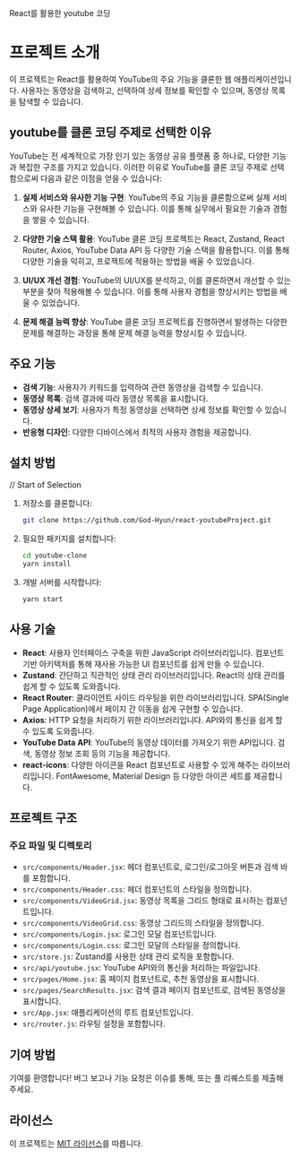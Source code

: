 React를 활용한 youtube 코딩

# 프로젝트 소개

이 프로젝트는 React를 활용하여 YouTube의 주요 기능을 클론한 웹 애플리케이션입니다.
사용자는 동영상을 검색하고, 선택하여 상세 정보를 확인할 수 있으며, 동영상 목록을 탐색할 수 있습니다.

## youtube를 클론 코딩 주제로 선택한 이유

YouTube는 전 세계적으로 가장 인기 있는 동영상 공유 플랫폼 중 하나로, 다양한 기능과 복잡한 구조를 가지고 있습니다.
이러한 이유로 YouTube를 클론 코딩 주제로 선택함으로써 다음과 같은 이점을 얻을 수 있습니다:

1. **실제 서비스와 유사한 기능 구현**: YouTube의 주요 기능을 클론함으로써 실제 서비스와 유사한 기능을 구현해볼 수 있습니다.
이를 통해 실무에서 필요한 기술과 경험을 쌓을 수 있습니다.

2. **다양한 기술 스택 활용**: YouTube 클론 코딩 프로젝트는 React, Zustand, React Router, Axios, YouTube Data API 등 다양한 기술 스택을 활용합니다.
이를 통해 다양한 기술을 익히고, 프로젝트에 적용하는 방법을 배울 수 있었습니다.

3. **UI/UX 개선 경험**: YouTube의 UI/UX를 분석하고, 이를 클론하면서 개선할 수 있는 부분을 찾아 적용해볼 수 있습니다.
이를 통해 사용자 경험을 향상시키는 방법을 배울 수 있었습니다.

4. **문제 해결 능력 향상**: YouTube 클론 코딩 프로젝트를 진행하면서 발생하는 다양한 문제를 해결하는 과정을 통해 문제 해결 능력을 향상시킬 수 있습니다.


## 주요 기능

- **검색 기능**: 사용자가 키워드를 입력하여 관련 동영상을 검색할 수 있습니다.
- **동영상 목록**: 검색 결과에 따라 동영상 목록을 표시합니다.
- **동영상 상세 보기**: 사용자가 특정 동영상을 선택하면 상세 정보를 확인할 수 있습니다.
- **반응형 디자인**: 다양한 디바이스에서 최적의 사용자 경험을 제공합니다.

## 설치 방법

 // Start of Selection
1. 저장소를 클론합니다:

   ```bash
   git clone https://github.com/God-Hyun/react-youtubeProject.git
   ```

2. 필요한 패키지를 설치합니다:

   ```bash
   cd youtube-clone
   yarn install
   ```

3. 개발 서버를 시작합니다:

   ```bash
   yarn start
   ```

## 사용 기술

- **React**: 사용자 인터페이스 구축을 위한 JavaScript 라이브러리입니다. 컴포넌트 기반 아키텍처를 통해 재사용 가능한 UI 컴포넌트를 쉽게 만들 수 있습니다.
- **Zustand**: 간단하고 직관적인 상태 관리 라이브러리입니다. React의 상태 관리를 쉽게 할 수 있도록 도와줍니다.
- **React Router**: 클라이언트 사이드 라우팅을 위한 라이브러리입니다. SPA(Single Page Application)에서 페이지 간 이동을 쉽게 구현할 수 있습니다.
- **Axios**: HTTP 요청을 처리하기 위한 라이브러리입니다. API와의 통신을 쉽게 할 수 있도록 도와줍니다.
- **YouTube Data API**: YouTube의 동영상 데이터를 가져오기 위한 API입니다. 검색, 동영상 정보 조회 등의 기능을 제공합니다.
- **react-icons**: 다양한 아이콘을 React 컴포넌트로 사용할 수 있게 해주는 라이브러리입니다. FontAwesome, Material Design 등 다양한 아이콘 세트를 제공합니다.

## 프로젝트 구조

### 주요 파일 및 디렉토리

- `src/components/Header.jsx`: 헤더 컴포넌트로, 로그인/로그아웃 버튼과 검색 바를 포함합니다.
- `src/components/Header.css`: 헤더 컴포넌트의 스타일을 정의합니다.
- `src/components/VideoGrid.jsx`: 동영상 목록을 그리드 형태로 표시하는 컴포넌트입니다.
- `src/components/VideoGrid.css`: 동영상 그리드의 스타일을 정의합니다.
- `src/components/Login.jsx`: 로그인 모달 컴포넌트입니다.
- `src/components/Login.css`: 로그인 모달의 스타일을 정의합니다.
- `src/store.js`: Zustand를 사용한 상태 관리 로직을 포함합니다.
- `src/api/youtube.jsx`: YouTube API와의 통신을 처리하는 파일입니다.
- `src/pages/Home.jsx`: 홈 페이지 컴포넌트로, 추천 동영상을 표시합니다.
- `src/pages/SearchResults.jsx`: 검색 결과 페이지 컴포넌트로, 검색된 동영상을 표시합니다.
- `src/App.jsx`: 애플리케이션의 루트 컴포넌트입니다.
- `src/router.js`: 라우팅 설정을 포함합니다.

## 기여 방법

기여를 환영합니다! 버그 보고나 기능 요청은 이슈를 통해, 또는 풀 리퀘스트를 제출해 주세요.

## 라이선스

이 프로젝트는 [MIT 라이선스](LICENSE)를 따릅니다.
